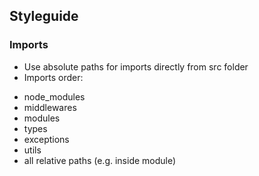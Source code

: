 ## Styleguide

### Imports

- Use absolute paths for imports directly from src folder
- Imports order:

* node_modules
* middlewares
* modules
* types
* exceptions
* utils
* all relative paths (e.g. inside module)
